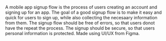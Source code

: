 A mobile app signup flow is the process of users creating an account and signing up for an app.
The goal of a good signup flow is to make it easy and quick for users to sign up, while also collecting the necesaary information from them.
The signup flow should be free of errors, so that users donot have the repeat the process.
The signup should be secure, so that users personal information is protected.
Made using UI/UX from Figma.
